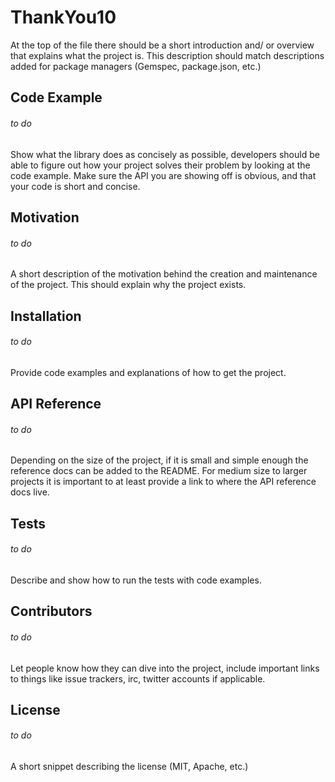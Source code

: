 # **ThankYou10**

At the top of the file there should be a short introduction and/ or overview that explains what the project is. This description should match descriptions added for package managers (Gemspec, package.json, etc.)

## Code Example

###### *to do*
Show what the library does as concisely as possible, developers should be able to figure out how your project solves their problem by looking at the code example. Make sure the API you are showing off is obvious, and that your code is short and concise.

## Motivation

###### *to do*
A short description of the motivation behind the creation and maintenance of the project. This should explain why the project exists.

## Installation

###### *to do*
Provide code examples and explanations of how to get the project.

## API Reference

###### *to do*
Depending on the size of the project, if it is small and simple enough the reference docs can be added to the README. For medium size to larger projects it is important to at least provide a link to where the API reference docs live.

## Tests

###### *to do*
Describe and show how to run the tests with code examples.

## Contributors

###### *to do*
Let people know how they can dive into the project, include important links to things like issue trackers, irc, twitter accounts if applicable.

## License

###### *to do*
A short snippet describing the license (MIT, Apache, etc.)
